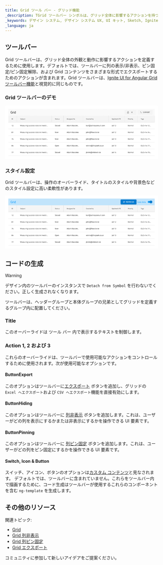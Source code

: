 ```yaml
---
title: Grid ツール バー - グリッド機能
_description: TGrid ツールバー シンボルは、グリッド全体に影響するアクションを持つヘッダーを提供します。
_keywords: デザイン システム, デザイン システム UX, UI キット, Sketch, Ignite UI for Angular, Sketch to Angular, Angular, Angular デザイン システム, Sketch からコードをエクスポート, Angular 用のデザイン キット, Sketch HTML, Sketch to HTML, Sketch UI キット
_language: ja
---
```


## ツールバー

Grid ツールバーは、グリッド全体の外観と動作に影響するアクションを定義するために使用します。デフォルトでは、ツールバーに列の表示/非表示、ピン固定/ピン固定解除、および Grid コンテンツをさまざまな形式でエクスポートするためのアクションが含まれます。Grid ツールバーは、[Ignite UI for Angular Grid ツールバー機能](https://jp.infragistics.com/products/ignite-ui-angular/angular/components/grid/toolbar.html)と視覚的に同じものです。

### Grid ツールバーのデモ

<img class="responsive-img" src="../images/grid_toolbar_demo.png" srcset="../images/grid_toolbar_demo@2x.png 2x" />

### スタイル設定

Grid ツールバーは、操作のオーバーライド、タイトルのスタイルや背景色などのスタイル設定に高い柔軟性があります。

<img class="responsive-img" src="../images/grid_toolbar_styling.png" srcset="../images/grid_toolbar_styling@2x.png 2x" />

## コードの生成

> [!WARNING]
> デザイン内のツールバーのインスタンスで `Detach from Symbol` を行わないでください。正しく生成されなくなります。

ツールバーは、ヘッダーグループと本体グループの兄弟としてグリッドを定義するグループ内に配置してください。

### Title

このオーバーライドは ツール バー 内で表示するテキストを制御します。

### Action 1, 2 および 3

これらのオーバーライドは、ツールバーで使用可能なアクションをコントロールするために使用されます。次が使用可能なオプションです。

#### ButtonExport

このオプションはツールバーに[エクスポート](https://jp.infragistics.com/products/ignite-ui-angular/angular/components/grid/toolbar.html#機能) ボタンを追加し、グリッドの `Excel へエクスポート`および `CSV へエクスポート`機能を直接有効にします。

#### ButtonHiding

このオプションはツールバーに [列非表示](https://jp.infragistics.com/products/ignite-ui-angular/angular/components/grid/column_hiding.html)  ボタンを追加します。これは、ユーザーがどの列を表示にするかまたは非表示にするかを操作できる UI 要素です。

#### ButtonPinning

このオプションはツールバーに [列ピン固定](https://jp.infragistics.com/products/ignite-ui-angular/angular/components/grid/toolbar.html#機能) ボタンを追加します。これは、ユーザーがどの列をピン固定にするかを操作できる UI 要素です。

#### Switch, Icon & Button

スイッチ、アイコン、ボタンのオプションは[カスタム コンテンツ](https://jp.infragistics.com/products/ignite-ui-angular/angular/components/grid/toolbar.html#カスタム-コンテンツ-テンプレート)と見なされます。 デフォルトでは、ツールバーに含まれていません。これらをツールバー内で描画するために、コード生成はツールバーが使用するこれらのコンポーネントを含む `ng-template` を生成します。

## その他のリソース

関連トピック:

- [Grid](grid.md)
- [Grid 列非表示](grid-column-hiding.md)
- [Grid 列ピン固定](grid-column-pinning.md)
- [Grid エクスポート](grid-export.md)
  <div class="divider--half"></div>

コミュニティに参加して新しいアイデアをご提案ください。
